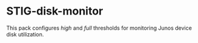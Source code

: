 # STIG-disk-monitor

This pack configures _high_ and _full_ thresholds for monitoring Junos device disk utilization.
